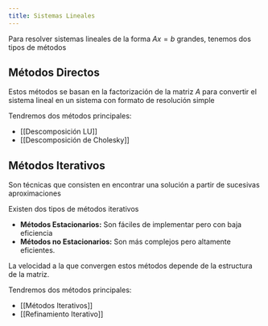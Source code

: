 ```yaml
---
title: Sistemas Lineales
---
```


Para resolver sistemas lineales de la forma $Ax = b$ grandes, tenemos dos tipos de métodos

## Métodos Directos

Estos métodos se basan en la factorización de la matriz $A$ para convertir el sistema lineal en un sistema con formato de resolución simple

Tendremos dos métodos principales:

- [[Descomposición LU]]
- [[Descomposición de Cholesky]]

## Métodos Iterativos

Son técnicas que consisten en encontrar una solución a partir de sucesivas aproximaciones

Existen dos tipos de métodos iterativos

- **Métodos Estacionarios:** Son fáciles de implementar pero con baja eficiencia
- **Métodos no Estacionarios:** Son más complejos pero altamente eficientes.

La velocidad a la que convergen estos métodos depende de la estructura de la matriz.

Tendremos dos métodos principales:

- [[Métodos Iterativos]]
- [[Refinamiento Iterativo]]
